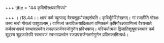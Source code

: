 +++
title = "44 कृषिगौरक्ष्यवाणिज्यं"

+++
।।18.44।। क्षात्रं कर्म व्युत्पाद्य वैश्यशूद्रयोस्तद्दर्शयति।
कृषिर्भूमेर्विलेखनम्। गां रजतीति गोरक्षः तस्य भावो गौरक्ष्यं
पाशुपाल्यम्। वाणिज्यं क्रयविक्रयादिलक्षणं वणिक्कर्म कृषिगौरक्ष्यवाणिज्यं
वैश्यजातेः कर्मस्वभावजं स्वभावप्रभवेन तमउपसर्जनरजोगुणेन प्रविभक्तम्।
परिचर्यात्मकं द्विजातिशूश्रूषास्वभावं कर्म शूद्रस्य शूद्रजातेरपि
स्वभावजं स्वभावप्रभवेन रजउपसर्जनतमोगुणेन प्रविभक्तमित्यर्थः।
